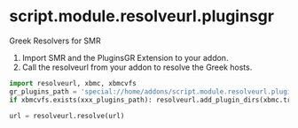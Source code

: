 # script.module.resolveurl.pluginsgr

Greek Resolvers for SMR

1. Import SMR and the PluginsGR Extension to your addon.
2. Call the resolveurl from your addon to resolve the Greek hosts.

```python
import resolveurl, xbmc, xbmcvfs
gr_plugins_path = 'special://home/addons/script.module.resolveurl.pluginsgr/resources/plugins/'
if xbmcvfs.exists(xxx_plugins_path): resolveurl.add_plugin_dirs(xbmc.translatePath(gr_plugins_path))

url = resolveurl.resolve(url)
```
